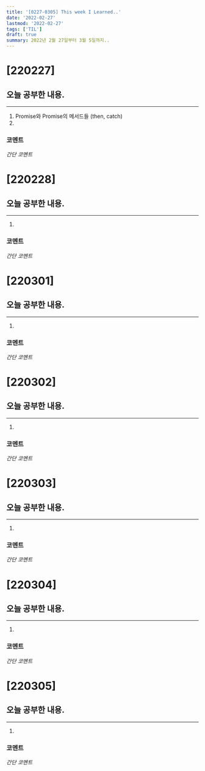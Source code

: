 ```yaml
---
title: '[0227-0305] This week I Learned..'
date: '2022-02-27'
lastmod: '2022-02-27'
tags: ['TIL']
draft: true
summary: 2022년 2월 27일부터 3월 5일까지..
---
```


# [220227]

## 오늘 공부한 내용.

---

1. Promise와 Promise의 메서드들 (then, catch)
2.

### 코멘트

_간단 코멘트_

# [220228]

## 오늘 공부한 내용.

---

1.

### 코멘트

_간단 코멘트_

# [220301]

## 오늘 공부한 내용.

---

1.

### 코멘트

_간단 코멘트_

# [220302]

## 오늘 공부한 내용.

---

1.

### 코멘트

_간단 코멘트_

# [220303]

## 오늘 공부한 내용.

---

1.

### 코멘트

_간단 코멘트_

# [220304]

## 오늘 공부한 내용.

---

1.

### 코멘트

_간단 코멘트_

# [220305]

## 오늘 공부한 내용.

---

1.

### 코멘트

_간단 코멘트_
